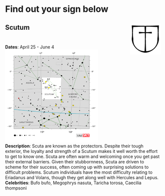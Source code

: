 # Find out your sign below

## Scutum <img align="right" width="100" height="100" src="constellations/Scutum_sign.png"> <br /><br />
**Dates**: April 25 - June 4 <img width="300" height="300" src="constellations/Scutum.png"> <br /> 
**Description**: Scuta are known as the protectors. Despite their tough exterior, the loyalty and strength of a Scutum makes it well worth the effort to get to know one. Scuta are often warm and welcoming once you get past their external barriers. Given their stubbornness, Scuta are driven to scheme for their success, often coming up with surprising solutions to difficult problems. Scutum individuals have the most difficulty relating to Eriadanus and Volans, though they get along well with Hercules and Lepus.<br />
**Celebrities**: Bufo bufo, Megophrys nasuta, Taricha torosa, Caecilia thompsoni<br />


